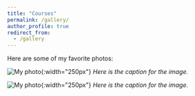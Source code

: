```yaml
---
title: "Courses"
permalink: /gallery/
author_profile: true
redirect_from:
  - /gallery
---
```


Here are some of my favorite photos:

![My photo](https://mbh1234.github.io/keerthana.github.io/images/3.jpeg){:width="250px"}    *Here is the caption for the image.* 

![My photo](https://mbh1234.github.io/keerthana.github.io/images/3.jpeg){:width="250px"}    *Here is the caption for the image.*
